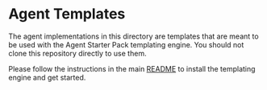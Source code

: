 # Agent Templates

The agent implementations in this directory are templates that are meant to be used with the Agent Starter Pack templating engine. You should not clone this repository directly to use them.

Please follow the instructions in the main [README](/README.md) to install the templating engine and get started.
